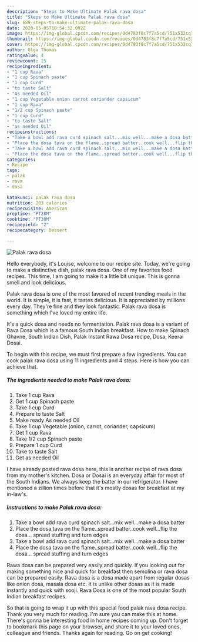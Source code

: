```yaml
---
description: "Steps to Make Ultimate Palak rava dosa"
title: "Steps to Make Ultimate Palak rava dosa"
slug: 689-steps-to-make-ultimate-palak-rava-dosa
date: 2020-05-05T18:54:32.092Z
image: https://img-global.cpcdn.com/recipes/0d4783f8c7f7a5cd/751x532cq70/palak-rava-dosa-recipe-main-photo.jpg
thumbnail: https://img-global.cpcdn.com/recipes/0d4783f8c7f7a5cd/751x532cq70/palak-rava-dosa-recipe-main-photo.jpg
cover: https://img-global.cpcdn.com/recipes/0d4783f8c7f7a5cd/751x532cq70/palak-rava-dosa-recipe-main-photo.jpg
author: Olga Thomas
ratingvalue: 4
reviewcount: 15
recipeingredient:
- "1 cup Rava"
- "1 cup Spinach paste"
- "1 cup Curd"
- "to taste Salt"
- "As needed Oil"
- "1 cup Vegetable onion carrot coriander capsicum"
- "1 cup Rava"
- "1/2 cup Spinach paste"
- "1 cup Curd"
- "to taste Salt"
- "as needed Oil"
recipeinstructions:
- "Take a bowl add rava curd spinach salt...mix well...make a dosa batter"
- "Place the dosa tava on the flame..spread batter..cook well...flip the dosa... spread stuffing and turn edges"
- "Take a bowl add rava curd spinach salt...mix well...make a dosa batter"
- "Place the dosa tava on the flame..spread batter..cook well...flip the dosa... spread stuffing and turn edges"
categories:
- Recipe
tags:
- palak
- rava
- dosa

katakunci: palak rava dosa 
nutrition: 203 calories
recipecuisine: American
preptime: "PT28M"
cooktime: "PT30M"
recipeyield: "2"
recipecategory: Dessert

---
```



![Palak rava dosa](https://img-global.cpcdn.com/recipes/0d4783f8c7f7a5cd/751x532cq70/palak-rava-dosa-recipe-main-photo.jpg)

Hello everybody, it's Louise, welcome to our recipe site. Today, we're going to make a distinctive dish, palak rava dosa. One of my favorites food recipes. This time, I am going to make it a little bit unique. This is gonna smell and look delicious.

Palak rava dosa is one of the most favored of recent trending meals in the world. It is simple, it is fast, it tastes delicious. It is appreciated by millions every day. They're fine and they look fantastic. Palak rava dosa is something which I've loved my entire life.

It&#39;s a quick dosa and needs no fermentation. Palak rava dosa is a variant of Rava Dosa which is a famous South Indian breakfast. How to make Spinach Ghavne, South Indian Dish, Palak Instant Rawa Dosa recipe, Dosa, Keerai Dosai.


To begin with this recipe, we must first prepare a few ingredients. You can cook palak rava dosa using 11 ingredients and 4 steps. Here is how you can achieve that.

<!--inarticleads1-->

##### The ingredients needed to make Palak rava dosa:

1. Take 1 cup Rava
1. Get 1 cup Spinach paste
1. Take 1 cup Curd
1. Prepare to taste Salt
1. Make ready As needed Oil
1. Take 1 cup Vegetable (onion, carrot, coriander, capsicum)
1. Get 1 cup Rava
1. Take 1/2 cup Spinach paste
1. Prepare 1 cup Curd
1. Take to taste Salt
1. Get as needed Oil


I have already posted rava dosa here, this is another recipe of rava dosa from my mother&#39;s kitchen. Dosa or Dosai is an everyday affair for most of the South Indians. We always keep the batter in our refrigerator. I have mentioned a zillion times before that it&#39;s mostly dosas for breakfast at my in-law&#39;s. 

<!--inarticleads2-->

##### Instructions to make Palak rava dosa:

1. Take a bowl add rava curd spinach salt...mix well...make a dosa batter
1. Place the dosa tava on the flame..spread batter..cook well...flip the dosa... spread stuffing and turn edges
1. Take a bowl add rava curd spinach salt...mix well...make a dosa batter
1. Place the dosa tava on the flame..spread batter..cook well...flip the dosa... spread stuffing and turn edges


Rawa dosa can be prepared very easily and quickly. If you looking out for making something nice and quick for breakfast then semolina or rava dosa can be prepared easily. Rava dosa is a dosa made apart from regular dosas like onion dosa, masala dosa etc. It is unlike other dosas as it is made instantly and quick with sooji. Rava Dosa is one of the most popular South Indian breakfast recipes. 

So that is going to wrap it up with this special food palak rava dosa recipe. Thank you very much for reading. I'm sure you can make this at home. There's gonna be interesting food in home recipes coming up. Don't forget to bookmark this page on your browser, and share it to your loved ones, colleague and friends. Thanks again for reading. Go on get cooking!
